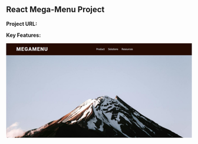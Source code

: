 ## React Mega-Menu Project

**Project URL:**

**Key Features:**

<a href='' target='_blank'>
<img src='./src/assets/megamenu.jpg' width='700' alt='megamenu project image'>
</a>
